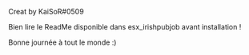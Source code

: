 Creat by KaiSoR#0509

Bien lire le ReadMe disponible dans esx_irishpubjob avant installation !

Bonne journée à tout le monde :)
